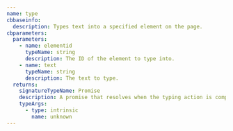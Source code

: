 ```yaml
---
name: type
cbbaseinfo:
  description: Types text into a specified element on the page.
cbparameters:
  parameters:
    - name: elementid
      typeName: string
      description: The ID of the element to type into.
    - name: text
      typeName: string
      description: The text to type.
  returns:
    signatureTypeName: Promise
    description: A promise that resolves when the typing action is complete.
    typeArgs:
      - type: intrinsic
        name: unknown
---
```

<CBBaseInfo/> 
 <CBParameters/>